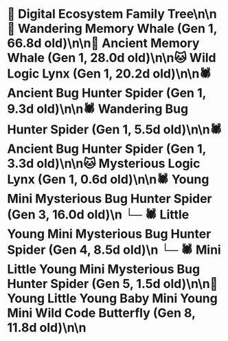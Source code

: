 # 🌳 Digital Ecosystem Family Tree\n\n🐋 Wandering Memory Whale (Gen 1, 66.8d old)\n\n🐋 Ancient Memory Whale (Gen 1, 28.0d old)\n\n🐱 Wild Logic Lynx (Gen 1, 20.2d old)\n\n🕷️ Ancient Bug Hunter Spider (Gen 1, 9.3d old)\n\n🕷️ Wandering Bug Hunter Spider (Gen 1, 5.5d old)\n\n🕷️ Ancient Bug Hunter Spider (Gen 1, 3.3d old)\n\n🐱 Mysterious Logic Lynx (Gen 1, 0.6d old)\n\n🕷️ Young Mini Mysterious Bug Hunter Spider (Gen 3, 16.0d old)\n  └─ 🕷️ Little Young Mini Mysterious Bug Hunter Spider (Gen 4, 8.5d old)\n    └─ 🕷️ Mini Little Young Mini Mysterious Bug Hunter Spider (Gen 5, 1.5d old)\n\n🦋 Young Little Young Baby Mini Young Mini Wild Code Butterfly (Gen 8, 11.8d old)\n\n